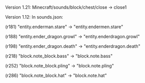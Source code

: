 Version 1.21:
Minecraft/sounds/block/chest/close -> close1

Version 1.12:
In sounds.json:

(r181)  "entity.enderman.stare" -> "entity.endermen.stare"

(r188)  "entity.ender_dragon.growl" -> "entity.enderdragon.growl"

(r198)  "entity.ender_dragon.death" -> "entity.enderdragon.death"

(r218)  "block.note_block.bass" -> "block.note.bass"

(r252)  "block.note_block.pling" -> "block.note.pling"

(r286)  "block.note_block.hat" -> "block.note.hat"

